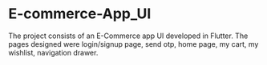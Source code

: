 # E-commerce-App_UI
The project consists of an E-Commerce app UI developed in Flutter. The pages designed were login/signup page, send otp, home page, my cart, my wishlist, navigation drawer.
